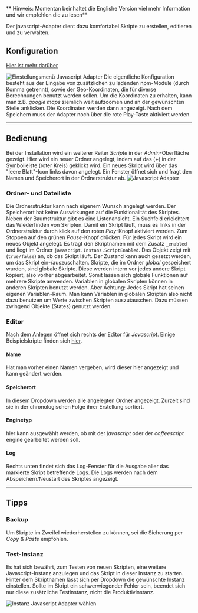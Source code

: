 ** Hinweis: Momentan beinhaltet die Englishe Version viel mehr Information und wir empfehlen die zu lesen**

Der javascript-Adapter dient dazu komfortabel Skripte zu erstellen, editieren und zu verwalten.


## Konfiguration
[Hier ist mehr darüber](https://github.com/ioBroker/ioBroker/wiki/ioBroker-Adapter-javascript#konfiguration)


![Einstellungsmenü Javascript Adapter](img/javascript_Einstellungen-Javascript.png)
   Die eigentliche Konfiguration besteht aus der Eingabe von zusätzlichen zu ladenden npm-Module (durch Komma getrennt), sowie der Geo-Koordinaten, die für diverse Berechnungen benutzt werden sollen. Um die Koordinaten zu erhalten, kann man z.B. _google maps_ ziemlich weit aufzoomen und an der gewünschten Stelle anklicken. Die Koordinaten werden dann angezeigt. Nach dem Speichern muss der Adapter noch über die rote Play-Taste aktiviert werden.

* * *

## Bedienung

Bei der Installation wird ein weiterer Reiter _Scripte_ in der _Admin_-Oberfläche gezeigt. Hier wird ein neuer Ordner angelegt, indem auf das (+) in der Symbolleiste (roter Kreis) geklickt wird.  Ein neues Skript wird über das "leere Blatt"-Icon links davon angelegt. Ein Fenster öffnet sich und fragt den Namen und Speicherort in der Ordnerstruktur ab. 
![Javascript Adapter](img/javascript_Javascript-Adapter.png)


### Ordner- und Dateiliste

Die Ordnerstruktur kann nach eigenem Wunsch angelegt werden. Der Speicherort hat keine Auswirkungen auf die Funktionalität des Skriptes. Neben der Baumstruktur gibt es eine Listenansicht. Ein Suchfeld erleichtert das Wiederfinden von Skripten. Damit ein Skript läuft, muss es links in der Ordnerstruktur durch klick auf den roten _Play_-Knopf aktiviert werden. Zum Stoppen auf den grünen _Pause_-Knopf drücken. Für jedes Skript wird ein neues Objekt angelegt. Es trägt den Skriptnamen mit dem Zusatz `_enabled` und liegt im Ordner `javascript.Instanz.ScriptEnabled`. Das Objekt zeigt mit (`true/false`) an, ob das Skript läuft. Der Zustand kann auch gesetzt werden, um das Skript ein-/auszuschalten. Skripte, die im Ordner _global_ gespeichert wurden, sind globale Skripte. Diese werden intern vor jedes andere Skript kopiert, also vorher abgearbeitet. Somit lassen sich globale Funktionen auf mehrere Skripte anwenden. Variablen in globalen Skripten können in anderen Skripten benutzt werden. Aber Achtung: Jedes Skript hat seinen eigenen Variablen-Raum. Man kann Variablen in globalen Skripten also nicht dazu benutzen um Werte zwischen Skripten auszutauschen. Dazu müssen zwingend Objekte (States) genutzt werden.  

### Editor

Nach dem Anlegen öffnet sich rechts der Editor für _Javascript_. Einige Beispielskripte finden sich [hier](http://www.iobroker.net/docu/?page_id=2786&lang=de).

#### Name

Hat man vorher einen Namen vergeben, wird dieser hier angezeigt und kann geändert werden.

#### Speicherort

In diesem Dropdown werden alle angelegten Ordner angezeigt. Zurzeit sind sie in der chronologischen Folge ihrer Erstellung sortiert.

#### Enginetyp

hier kann ausgewählt werden, ob mit der _javascript_ oder der _coffeescript_ engine gearbeitet werden soll.

#### Log

Rechts unten findet sich das Log-Fenster für die Ausgabe aller das markierte Skript betreffende Logs. Die Logs werden nach dem Abspeichern/Neustart des Skriptes angezeigt.

* * *

## Tipps

### Backup

Um Skripte im Zweifel wiederherstellen zu können, sei die Sicherung per _Copy & Paste_ empfohlen.

### Test-Instanz

Es hat sich bewährt, zum Testen von neuen Skripten, eine weitere Javascript-Instanz anzulegen und das Skript in dieser Instanz zu starten. 
Hinter dem Skriptnamen lässt sich per Dropdown die gewünschte Instanz einstellen. 
Sollte im Skript ein schwerwiegender Fehler sein, beendet sich nur diese zusätzliche Testinstanz, nicht die Produktivinstanz. 

![Instanz Javascript Adapter wählen](img/screen.jpg)
